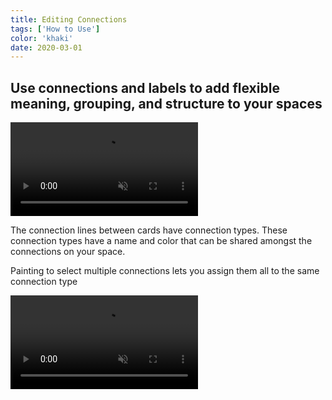 ```yaml
---
title: Editing Connections
tags: ['How to Use']
color: 'khaki'
date: 2020-03-01
---
```


## Use connections and labels to add flexible meaning, grouping, and structure to your spaces

<video autoplay loop muted playsinline>
  <source src="/assets/posts/assign-connection-type.mp4">
</video>

The connection lines between cards have connection types. These connection types have a name and color that can be shared amongst the connections on your space.

Painting to select multiple connections lets you assign them all to the same connection type

<video autoplay loop muted playsinline class="wide">
  <source src="https://files.kinopio.club/paint-select-connections.mp4
">
</video>
